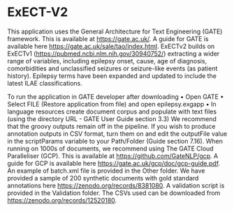 # ExECT-V2
This application uses the General Architecture for Text Engineering (GATE) framework. This is available at https://gate.ac.uk/. A guide for GATE is available here https://gate.ac.uk/sale/tao/index.html.
ExECTv2 builds on ExECTv1 (https://pubmed.ncbi.nlm.nih.gov/30940752/) extracting a wider range of variables,  including epilepsy onset, cause, age of diagnosis, comorbidities and unclassified seizures or seizure-like events (as patient history). Epilepsy terms have been expanded and updated to include the latest ILAE classifications. 

To run the application in GATE developer after downloading 
•	Open GATE
•	Select FILE (Restore application from file) and open epilepsy.exgapp
•	In language resources create document corpus and populate with text files (using the directory URL  - GATE User Guide section 3.3)
We recommend that the groovy outputs remain off in the pipeline. If you wish to produce annotation outputs in CSV format, turn them on and edit the outputFile value in the scriptParams variable to your Path/Folder (Guide section 7.16).
When running on 1000s of documents, we recommend using The GATE Cloud Paralleliser (GCP). This is available at https://github.com/GateNLP/gcp. A guide for GCP is available here https://gate.ac.uk/gcp/doc/gcp-guide.pdf. An example of batch.xml file is provided in the Other folder.
We have provided a sample of 200 synthetic documents with gold standard annotations here https://zenodo.org/records/8381080.
A validation script is provided in the Validation folder. The CSVs used can be downloaded from https://zenodo.org/records/12520180.
